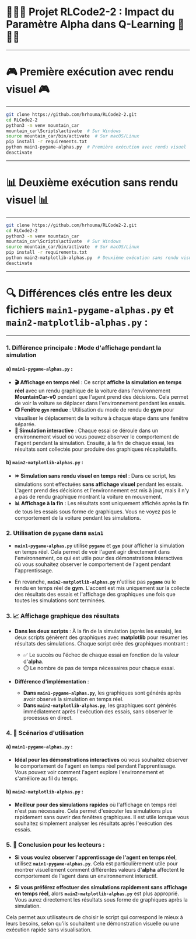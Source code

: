 # 🚗🚗🚗 Projet RLCode2-2 : Impact du Paramètre Alpha dans Q-Learning 🚗🚗🚗

--------------------
# 🎮 Première exécution avec rendu visuel 🎮
--------------------

```bash
git clone https://github.com/hrhouma/RLCode2-2.git
cd RLCode2-2
python3 -m venv mountain_car
mountain_car\Scripts\activate  # Sur Windows
source mountain_car/bin/activate  # Sur macOS/Linux
pip install -r requirements.txt
python main1-pygame-alphas.py  # Première exécution avec rendu visuel
deactivate
```

--------------------
# 📊 Deuxième exécution sans rendu visuel 📊
--------------------

```bash
git clone https://github.com/hrhouma/RLCode2-2.git
cd RLCode2-2
python3 -m venv mountain_car
mountain_car\Scripts\activate  # Sur Windows
source mountain_car/bin/activate  # Sur macOS/Linux
pip install -r requirements.txt
python main2-matplotlib-alphas.py  # Deuxième exécution sans rendu visuel
deactivate
```

--------------------
# 🔍 Différences clés entre les deux fichiers **`main1-pygame-alphas.py`** et **`main2-matplotlib-alphas.py`** :
--------------------

### 1. **Différence principale : Mode d'affichage pendant la simulation**

#### a) **`main1-pygame-alphas.py`** :
- **🎬 Affichage en temps réel** : Ce script **affiche la simulation en temps réel** avec un rendu graphique de la voiture dans l'environnement **MountainCar-v0** pendant que l'agent prend des décisions. Cela permet de voir la voiture se déplacer dans l'environnement pendant les essais.
- **📺 Fenêtre `gym` rendue** : Utilisation du mode de rendu de **gym** pour visualiser le déplacement de la voiture à chaque étape dans une fenêtre séparée.
- **🤖 Simulation interactive** : Chaque essai se déroule dans un environnement visuel où vous pouvez observer le comportement de l'agent pendant la simulation. Ensuite, à la fin de chaque essai, les résultats sont collectés pour produire des graphiques récapitulatifs.

#### b) **`main2-matplotlib-alphas.py`** :
- **⏩ Simulation sans rendu visuel en temps réel** : Dans ce script, les simulations sont effectuées **sans affichage visuel** pendant les essais. L'agent prend des décisions et l'environnement est mis à jour, mais il n'y a pas de rendu graphique montrant la voiture en mouvement.
- **📊 Affichage à la fin** : Les résultats sont uniquement affichés après la fin de tous les essais sous forme de graphiques. Vous ne voyez pas le comportement de la voiture pendant les simulations.

### 2. **Utilisation de `pygame` dans `main1`**

- **`main1-pygame-alphas.py`** utilise **`pygame`** et **`gym`** pour afficher la simulation en temps réel. Cela permet de voir l'agent agir directement dans l'environnement, ce qui est utile pour des démonstrations interactives où vous souhaitez observer le comportement de l'agent pendant l'apprentissage.
  
- En revanche, **`main2-matplotlib-alphas.py`** n'utilise pas **`pygame`** ou le rendu en temps réel de **gym**. L'accent est mis uniquement sur la collecte des résultats des essais et l'affichage des graphiques une fois que toutes les simulations sont terminées.

### 3. **📈 Affichage graphique des résultats**

- **Dans les deux scripts** : À la fin de la simulation (après les essais), les deux scripts génèrent des graphiques avec **matplotlib** pour résumer les résultats des simulations. Chaque script crée des graphiques montrant :
  - ✅ Le succès ou l'échec de chaque essai en fonction de la valeur d'**alpha**.
  - ⏱️ Le nombre de pas de temps nécessaires pour chaque essai.
  
- **Différence d'implémentation** :
  - **Dans `main1-pygame-alphas.py`**, les graphiques sont générés après avoir observé la simulation en temps réel.
  - **Dans `main2-matplotlib-alphas.py`**, les graphiques sont générés immédiatement après l'exécution des essais, sans observer le processus en direct.

### 4. **🎯 Scénarios d'utilisation**

#### a) **`main1-pygame-alphas.py`** :
- **Idéal pour les démonstrations interactives** où vous souhaitez observer le comportement de l'agent en temps réel pendant l'apprentissage. Vous pouvez voir comment l'agent explore l'environnement et s'améliore au fil du temps.

#### b) **`main2-matplotlib-alphas.py`** :
- **Meilleur pour des simulations rapides** où l'affichage en temps réel n'est pas nécessaire. Cela permet d'exécuter les simulations plus rapidement sans ouvrir des fenêtres graphiques. Il est utile lorsque vous souhaitez simplement analyser les résultats après l'exécution des essais.

### 5. **📝 Conclusion pour les lecteurs** :
- **Si vous voulez observer l'apprentissage de l'agent en temps réel**, utilisez **`main1-pygame-alphas.py`**. Cela est particulièrement utile pour montrer visuellement comment différentes valeurs d'**alpha** affectent le comportement de l'agent dans un environnement interactif.
  
- **Si vous préférez effectuer des simulations rapidement sans affichage en temps réel**, alors **`main2-matplotlib-alphas.py`** est plus approprié. Vous aurez directement les résultats sous forme de graphiques après la simulation.

Cela permet aux utilisateurs de choisir le script qui correspond le mieux à leurs besoins, selon qu'ils souhaitent une démonstration visuelle ou une exécution rapide sans visualisation.

